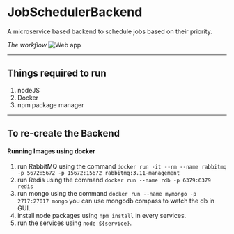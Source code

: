 # JobSchedulerBackend
A microservice based backend to schedule jobs based on their priority.


_The workflow_
![Web app](https://freeimage.host/i/HnWo8Sp)

***
## Things required to run
1. nodeJS
2. Docker
3. npm package manager

***
## To re-create the Backend

#### Running Images using docker

1. run RabbitMQ using the command `docker run -it --rm --name rabbitmq -p 5672:5672 -p 15672:15672 rabbitmq:3.11-management`
2. run Redis using the command `docker run --name rdb -p 6379:6379 redis`
3. run mongo using the command `docker run --name mymongo -p 2717:27017 mongo` you can use mongodb compass to watch the db in GUI.
4. install node packages using `npm install` in every services.
5. run the services using `node ${service}`.